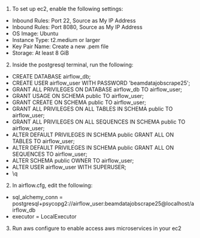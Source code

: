 1. To set up ec2, enable the following settings:
- Inbound Rules: Port 22, Source as My IP Address
- Inbound Rules: Port 8080, Source as My IP Address
- OS Image: Ubuntu
- Instance Type: t2.medium or larger
- Key Pair Name: Create a new .pem file
- Storage: At least 8 GiB
2. Inside the postgresql terminal, run the following:
- CREATE DATABASE airflow_db;
- CREATE USER airflow_user WITH PASSWORD 'beamdatajobscrape25';
- GRANT ALL PRIVILEGES ON DATABASE airflow_db TO airflow_user;
- GRANT USAGE ON SCHEMA public TO airflow_user;
- GRANT CREATE ON SCHEMA public TO airflow_user;
- GRANT ALL PRIVILEGES ON ALL TABLES IN SCHEMA public TO airflow_user;
- GRANT ALL PRIVILEGES ON ALL SEQUENCES IN SCHEMA public TO airflow_user;
- ALTER DEFAULT PRIVILEGES IN SCHEMA public GRANT ALL ON TABLES TO airflow_user;
- ALTER DEFAULT PRIVILEGES IN SCHEMA public GRANT ALL ON SEQUENCES TO airflow_user;
- ALTER SCHEMA public OWNER TO airflow_user;
- ALTER USER airflow_user WITH SUPERUSER;
- \q
2. In airflow.cfg, edit the following:
-  sql_alchemy_conn = postgresql+psycopg2://airflow_user:beamdatajobscrape25@localhost/airflow_db
-  executor = LocalExecutor
3. Run aws configure to enable access aws microservices in your ec2
